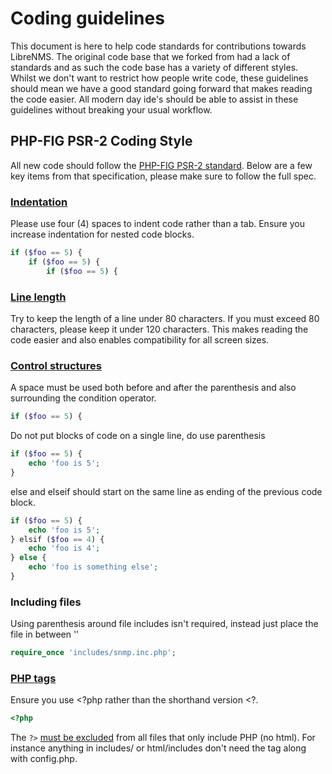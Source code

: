 # Coding guidelines

This document is here to help code standards for contributions towards LibreNMS. The original code base that we forked from had a lack of standards and as such the code base has a variety of different styles. Whilst we don't want to restrict how people write code, these guidelines should mean we have a good standard going forward that makes reading the code easier. All modern day ide's should be able to assist in these guidelines without breaking your usual workflow.

## PHP-FIG PSR-2 Coding Style
All new code should follow the [PHP-FIG PSR-2 standard](http://www.php-fig.org/psr/psr-2/).
Below are a few key items from that specification, please make sure to follow the full spec.

### [Indentation](http://www.php-fig.org/psr/psr-2/#2-4-indenting)
Please use four (4) spaces to indent code rather than a tab. Ensure you increase indentation for nested code blocks.
```php
if ($foo == 5) {
    if ($foo == 5) {
        if ($foo == 5) {
```

### [Line length](http://www.php-fig.org/psr/psr-2/#1-overview)
Try to keep the length of a line under 80 characters. If you must exceed 80 characters, please keep it under 120 characters.  This makes reading the code easier and also enables compatibility for all screen sizes.

### [Control structures](http://www.php-fig.org/psr/psr-2/#5-control-structures)
A space must be used both before and after the parenthesis and also surrounding the condition operator.
```php
if ($foo == 5) {
```

Do not put blocks of code on a single line, do use parenthesis
```php
if ($foo == 5) {
    echo 'foo is 5';
}
```

else and elseif should start on the same line as ending of the previous code block.
```php
if ($foo == 5) {
    echo 'foo is 5';
} elsif ($foo == 4) {
    echo 'foo is 4';
} else {
    echo 'foo is something else';
}
```


### Including files
Using parenthesis around file includes isn't required, instead just place the file in between ''
```php
require_once 'includes/snmp.inc.php';
```

### [PHP tags](http://www.php-fig.org/psr/psr-1/#1-overview)
Ensure you use <?php rather than the shorthand version <?.
```php
<?php
```

The `?>` [must be excluded](http://www.php-fig.org/psr/psr-2/#2-2-files) from all files that only include PHP (no html). For instance anything in includes/ or html/includes don't need the tag along with config.php.
